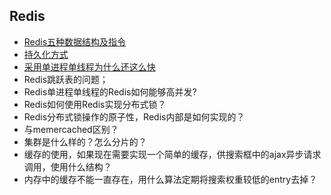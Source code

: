 ## Redis
- [Redis五种数据结构及指令](/markdown/cache/redisDataStructrue.md)
- [持久化方式](/markdown/cache/redisPersistence.md)
- [采用单进程单线程为什么还这么快](/markdown/cache/redisSingleThread.md)
- Redis跳跃表的问题；
- Redis单进程单线程的Redis如何能够高并发?
- Redis如何使用Redis实现分布式锁？
- Redis分布式锁操作的原子性，Redis内部是如何实现的？
- 与memercached区别？
- 集群是什么样的？怎么分片的？
- 缓存的使用，如果现在需要实现一个简单的缓存，供搜索框中的ajax异步请求调用，使用什么结构？
- 内存中的缓存不能一直存在，用什么算法定期将搜索权重较低的entry去掉？

<!--
https://blog.csdn.net/liuao107329/article/details/76147637
-->